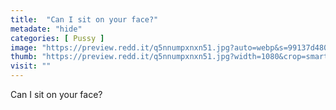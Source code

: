 ```yaml
---
title:  "Can I sit on your face?"
metadate: "hide"
categories: [ Pussy ]
image: "https://preview.redd.it/q5nnumpxnxn51.jpg?auto=webp&s=99137d48012e98b47e649680a8f641cbccc3f2c2"
thumb: "https://preview.redd.it/q5nnumpxnxn51.jpg?width=1080&crop=smart&auto=webp&s=3478e588cc833103ca38722218dd6f2609c1f9d6"
visit: ""
---
```

Can I sit on your face?
